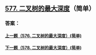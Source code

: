 ## [577. 二叉树的最大深度](https://leetcode-cn.com/problems/merge-two-sorted-lists/)（简单）





### 答案：



#### [上一题（576. 二叉树的最大深度）(简单)](https://github.com/sdwwld/leetCode/blob/master/src/main/java/com/wld/java/leetcode/leetCode0576.md)

#### [下一题（578. 二叉树的最大深度）(简单)](https://github.com/sdwwld/leetCode/blob/master/src/main/java/com/wld/java/leetcode/leetCode0578.md)